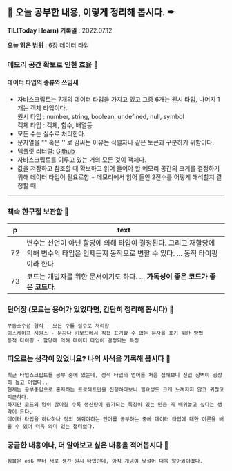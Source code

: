 ## 📕 오늘 공부한 내용, 이렇게 정리해 봅시다. ✒

**TIL(Today I learn) 기록일** : 2022.07.12

**오늘 읽은 범위** : 6장 데이터 타입

### 메모리 공간 확보로 인한 효율 📑

#### 데이터 타입의 종류와 쓰임새
+ 자바스크립트는 7개의 데이터 타입을 가지고 있고 그중 6개는 원시 타입, 나머지 1개는 객체 타입이다.   
원시 타입 : number, string, boolean, undefined, null, symbol   
객체 타입 : 객체, 함수, 배열등
+ 모든 수는 실수로 처리한다.
+ 문자열을 "" 혹은 '' 로 감싸는 이유는 식별자나 같은 토큰과 구분하기 위함이다.   
+ 템플릿 리터럴: [Github](https://github.com/GEON1999/ES6/blob/main/String/Backtick(%60%60).md, "github link")
+ 자바스크립트를 이루고 있는 거의 모든 것이 객체다.
+ 값을 저장하고 참조할 때 확보하고 읽어 들어야 할 메모리 공간의 크기를 결정하기 위해 데이터 타입이 필요로함 + 메모리에서 읽어 들인 2진수를 어떻게 해석할지 결정할 때


---

### 책속 한구절 보관함 📖

| p    | text                                           |
| ---- | ---------------------------------------------- |
| 72  | 변수는 선언이 아닌 할당에 의해 타입이 결정된다. 그리고 재할당에 의해 변수의 타입은 언제든지 동적으로 변할 수 있다. ... 동적 타이핑이라 한다.               |
| 73  | 코드는 개발자를 위한 문서이기도 하다. ... __가독성이 좋은 코드가 좋은 코드다.__ |

### 단어장 (모르는 용어가 있었다면, 간단히 정리해 봅시다) 🔖
```
부동소수점 형식 - 모든 수를 실수로 처리함
이스케이프 시퀀스 - 문자나 키보드에서 직접 표기할 수 없는 문자를 표기 위한 방법
동적 타이핑 - 할당에 의해 데이터 타입이 결정되는 특징
```

### 떠오르는 생각이 있었니요? 나의 사색을 기록해 봅시다 💭
```
최근 타입스크립트를 공부 중에 있는데, 정적 타입의 언어를 처음 접해보니 진입 장벽이 굉장히 높고 어렵다..  
현재는 공부중임으로 혼자하는 프로젝트만을 진행하다보니 필요성도 크게 느껴지지 않고 귀찮고 피곤하다.   
하지만 코드의 양이 많아질 수록 생산량이 증가되는 특징이 있는 만큼 꼭 배워놓고 싶다는 생각이 든다.    
데이터 타입을 하나하나 정의 해줘야하는 언어를 공부하는 중에 데이터 타입에 대한 이론을 배울 수 있어 더욱 의미 있는 챕터였다.
```

### 궁금한 내용이나, 더 알아보고 싶은 내용을 적어봅시다 🤔
```
심볼은 es6 부터 새로 생긴 원시 타입인데, 아직 개념이 낯설어 더욱 알아봐야겠다.
```



